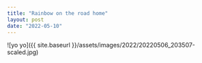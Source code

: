 ```yaml
---
title: "Rainbow on the road home"
layout: post
date: "2022-05-10"
---
```


![yo yo]({{ site.baseurl }}/assets/images/2022/20220506_203507-scaled.jpg)
